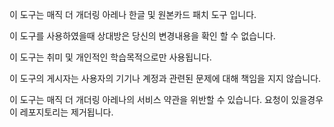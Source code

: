 이 도구는 매직 더 개더링 아레나 한글 및 원본카드 패치 도구 입니다.

이 도구를 사용하였을때 상대방은 당신의 변경내용을 확인 할 수 없습니다. 

이 도구는 취미 및 개인적인 학습목적으로만 사용됩니다. 

이 도구의 게시자는 사용자의 기기나 계정과 관련된 문제에 대해 책임을 지지 않습니다. 

이 도구는 매직 더 개더링 아레나의 서비스 약관을 위반할 수 있습니다. 요청이 있을경우 이 레포지토리는 제거됩니다. 
